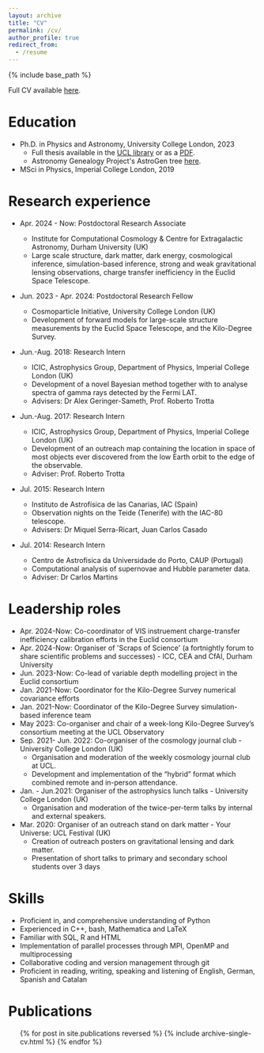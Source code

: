 ```yaml
---
layout: archive
title: "CV"
permalink: /cv/
author_profile: true
redirect_from:
  - /resume
---
```


{% include base_path %}

Full CV available [here](https://mwiet.github.io/files/CV-Maximilian-von-Wietersheim-Kramsta.pdf).

Education
======
* Ph.D. in Physics and Astronomy, University College London, 2023
  * Full thesis available in the [UCL library](https://discovery.ucl.ac.uk/id/eprint/10185306/) or as a [PDF](../files/von-Wietersheim-Kramsta-PhD_e-Thesis.pdf).
  * Astronomy Genealogy Project's AstroGen tree [here](https://astrogen.aas.org/front/searchdetails.php?agnumber=73684).
* MSci in Physics, Imperial College London, 2019

Research experience
======
* Apr. 2024 - Now: Postdoctoral Research Associate
  <ul>
    <li><i class="fa fa-solid fa-building-columns" aria-hidden="true"></i><div>Institute for Computational Cosmology & Centre for Extragalactic Astronomy, Durham University (UK)</div></li>
    <li><i class="fa fa-solid fa-flask" aria-hidden="true"></i><div>Large scale structure, dark matter, dark energy, cosmological inference, simulation-based inference, strong and weak gravitational lensing observations, charge transfer inefficiency in the Euclid Space Telescope.</div></li>
  </ul>

* Jun. 2023 - Apr. 2024: Postdoctoral Research Fellow
  * Cosmoparticle Initiative, University College London (UK)
  * Development of forward models for large-scale structure measurements by the Euclid Space Telescope, and the Kilo-Degree Survey.

* Jun.-Aug. 2018: Research Intern
  * ICIC, Astrophysics Group, Department of Physics, Imperial College London (UK)
  * Development of a novel Bayesian method together with to analyse spectra of gamma rays detected by the Fermi LAT.
  * Advisers: Dr Alex Geringer-Sameth, Prof. Roberto Trotta

* Jun.-Aug. 2017: Research Intern
  * ICIC, Astrophysics Group, Department of Physics, Imperial College London (UK)
  * Development of an outreach map containing the location in space of most objects ever discovered from the low Earth orbit to the edge of the observable.
  * Adviser: Prof. Roberto Trotta

* Jul. 2015: Research Intern
  * Instituto de Astrofísica de las Canarias, IAC (Spain)
  * Observation nights on the Teide (Tenerife) with the IAC-80 telescope.
  * Advisers: Dr Miquel Serra-Ricart, Juan Carlos Casado
 
* Jul. 2014: Research Intern
  * Centro de Astrofisica da Universidade do Porto, CAUP (Portugal)
  * Computational analysis of supernovae and Hubble parameter data.
  * Adviser: Dr Carlos Martins

Leadership roles
======
* Apr. 2024-Now: Co-coordinator of VIS instruement charge-transfer inefficiency calibration efforts in the Euclid consortium
* Apr. 2024-Now: Organiser of 'Scraps of Science' (a fortnightly forum to share scientific problems and successes) - ICC, CEA and CfAI, Durham University
* Jun. 2023-Now: Co-lead of variable depth modelling project in the Euclid consortium
* Jan. 2021-Now: Coordinator for the Kilo-Degree Survey numerical covariance efforts
* Jan. 2021-Now: Coordinator of the Kilo-Degree Survey simulation-based inference team
* May 2023: Co-organiser and chair of a week-long Kilo-Degree Survey’s consortium meeting at the UCL Observatory
* Sep. 2021- Jun. 2022: Co-organiser of the cosmology journal club - University College London (UK)
  * Organisation and moderation of the weekly cosmology journal club at UCL.
  * Development and implementation of the “hybrid” format which combined remote and in-person attendance.
* Jan. - Jun.2021: Organiser of the astrophysics lunch talks - University College London (UK)
  * Organisation and moderation of the twice-per-term talks by internal and external speakers.
* Mar. 2020: Organiser of an outreach stand on dark matter - Your Universe: UCL Festival (UK)
  * Creation of outreach posters on gravitational lensing and dark matter.
  * Presentation of short talks to primary and secondary school students over 3 days
  
Skills
======
* Proficient in, and comprehensive understanding of Python
* Experienced in C++, bash, Mathematica and LaTeX
* Familiar with SQL, R and HTML
* Implementation of parallel processes through MPI, OpenMP and multiprocessing
* Collaborative coding and version management through git
* Proficient in reading, writing, speaking and listening of English, German, Spanish and Catalan

Publications
======
  <ul>{% for post in site.publications reversed %}
    {% include archive-single-cv.html %}
  {% endfor %}</ul>
